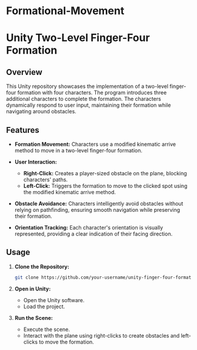 # Formational-Movement
# Unity Two-Level Finger-Four Formation

## Overview

This Unity repository showcases the implementation of a two-level finger-four formation with four characters. The program introduces three additional characters to complete the formation. The characters dynamically respond to user input, maintaining their formation while navigating around obstacles.

## Features

- **Formation Movement:** Characters use a modified kinematic arrive method to move in a two-level finger-four formation.

- **User Interaction:**
  - **Right-Click:** Creates a player-sized obstacle on the plane, blocking characters' paths.
  - **Left-Click:** Triggers the formation to move to the clicked spot using the modified kinematic arrive method.

- **Obstacle Avoidance:** Characters intelligently avoid obstacles without relying on pathfinding, ensuring smooth navigation while preserving their formation.

- **Orientation Tracking:** Each character's orientation is visually represented, providing a clear indication of their facing direction.

## Usage

1. **Clone the Repository:**
   ```bash
   git clone https://github.com/your-username/unity-finger-four-formation.git
   ```

2. **Open in Unity:**
   - Open the Unity software.
   - Load the project.

3. **Run the Scene:**
   - Execute the scene.
   - Interact with the plane using right-clicks to create obstacles and left-clicks to move the formation.
